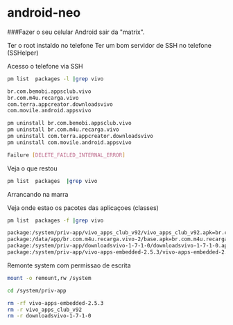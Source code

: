 # android-neo
###Fazer o seu celular Android sair da "matrix".


Ter o root instaldo no telefone
Ter um bom servidor de SSH no telefone (SSHelper)

Acesso o telefone via SSH
```bash
pm list  packages -l |grep vivo
```

```bash
br.com.bemobi.appsclub.vivo
br.com.m4u.recarga.vivo
com.terra.appcreator.downloadsvivo
com.movile.android.appsvivo
```

```bash
pm uninstall br.com.bemobi.appsclub.vivo
pm uninstall br.com.m4u.recarga.vivo
pm uninstall com.terra.appcreator.downloadsvivo
pm uninstall com.movile.android.appsvivo
```

```bash
Failure [DELETE_FAILED_INTERNAL_ERROR]
```

Veja o que restou

```bash
pm list  packages  |grep vivo
```

Arrancando na marra

Veja onde estao os pacotes das aplicaçoes (classes)

```bash
pm list  packages -f |grep vivo
```

```bash
package:/system/priv-app/vivo_apps_club_v92/vivo_apps_club_v92.apk=br.com.bemobi.appsclub.vivo
package:/data/app/br.com.m4u.recarga.vivo-2/base.apk=br.com.m4u.recarga.vivo
package:/system/priv-app/downloadsvivo-1-7-1-0/downloadsvivo-1-7-1-0.apk=com.terra.appcreator.downloadsvivo
package:/system/priv-app/vivo-apps-embedded-2.5.3/vivo-apps-embedded-2.5.3.apk=com.movile.android.appsvivo
```

Remonte system com permissao de escrita

```bash
mount -o remount,rw /system
```

```bash
cd /system/priv-app
```

```bash
rm -rf vivo-apps-embedded-2.5.3
rm -r vivo_apps_club_v92
rm -r downloadsvivo-1-7-1-0
```




